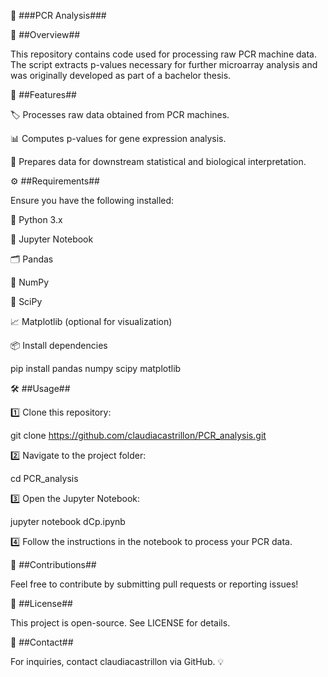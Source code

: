 🧬 ###PCR Analysis###

📌 ##Overview##

This repository contains code used for processing raw PCR machine data. The script extracts p-values necessary for further microarray analysis and was originally developed as part of a bachelor thesis.

🚀 ##Features##

🏷️ Processes raw data obtained from PCR machines.

📊 Computes p-values for gene expression analysis.

🔬 Prepares data for downstream statistical and biological interpretation.

⚙️ ##Requirements##

Ensure you have the following installed:

🐍 Python 3.x

📓 Jupyter Notebook

🗂️ Pandas

🔢 NumPy

🧪 SciPy

📈 Matplotlib (optional for visualization)

📦 Install dependencies

pip install pandas numpy scipy matplotlib

🛠️ ##Usage##

1️⃣ Clone this repository:

git clone https://github.com/claudiacastrillon/PCR_analysis.git

2️⃣ Navigate to the project folder:

cd PCR_analysis

3️⃣ Open the Jupyter Notebook:

jupyter notebook dCp.ipynb

4️⃣ Follow the instructions in the notebook to process your PCR data.

🤝 ##Contributions##

Feel free to contribute by submitting pull requests or reporting issues!

📜 ##License##

This project is open-source. See LICENSE for details.

📩 ##Contact##

For inquiries, contact claudiacastrillon via GitHub. 💡


